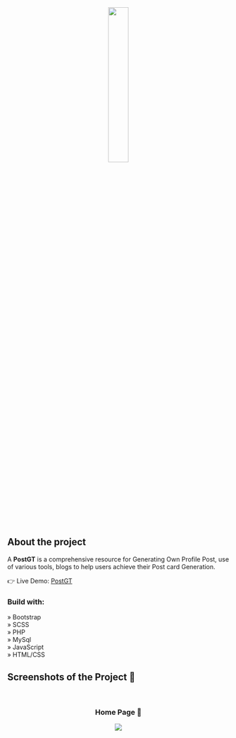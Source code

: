 
<div align='center'><img style="width:30%" src='https://github.com/alisprofile/Depth/assets/97518196/d5f2b519-2091-4bc0-bede-5856e3443c3a'/></div>

<h2>About the project</h2>

  <p>A <b>PostGT</b> is a comprehensive resource for Generating Own Profile Post, use of various tools, blogs to help users achieve their Post card Generation.</p>

👉 Live Demo: <a href='https://post-gt.vercel.app/'>PostGT</a>

<h3>Build with:</h3>

» Bootstrap<br>
» SCSS</br>
» PHP</br>
» MySql</br>
» JavaScript</br>
» HTML/CSS


<h2>Screenshots of the Project 📸</h2>
<br>
<h3 align='center'>Home Page 🏡</h3>

<div align='center'>
<img src='https://github.com/alisprofile/Depth/assets/97518196/eb273f22-d090-4c0d-b3d0-96f13f334de0'/>

</div>

